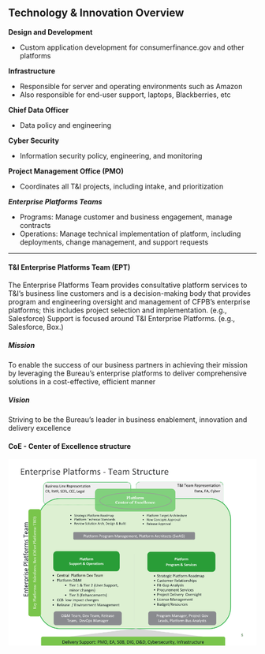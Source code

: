 ## Technology & Innovation Overview

**Design and Development**
   - Custom application development for consumerfinance.gov and other platforms

**Infrastructure**
   - Responsible for server and operating environments such as Amazon
   - Also responsible for end-user support, laptops, Blackberries, etc

**Chief Data Officer**
   - Data policy and engineering

**Cyber Security**
   - Information security policy, engineering, and monitoring

**Project Management Office (PMO)**
   - Coordinates all T&I projects, including intake, and prioritization 

**_Enterprise Platforms Teams_**
   - Programs: Manage customer and business engagement, manage contracts
   - Operations: Manage technical implementation of platform, including deployments, change management, and support requests

____

#### T&I Enterprise Platforms Team (EPT)
The Enterprise Platforms Team provides consultative platform services to T&I’s business line customers and is a decision-making body that provides program and engineering oversight and management of CFPB’s enterprise platforms; this includes project selection and implementation. (e.g., Salesforce) Support is focused around T&I Enterprise Platforms. (e.g., Salesforce, Box.) 

##### Mission 
To enable the success of our business partners in achieving their mission by leveraging the Bureau’s enterprise platforms to deliver comprehensive solutions in a cost-effective, efficient manner

##### Vision
Striving to be the Bureau’s leader in business enablement, innovation and delivery excellence 


#### CoE - Center of Excellence structure
![Enterprise Platforms - CoE](img/ep_team.png)


 

